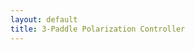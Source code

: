```yaml
---
layout: default
title: 3-Paddle Polarization Controller
---
```



<div id="ggbApplet1"></div>
<div style="display: flex; gap: 1px; flex-wrap: wrap; justify-content: center;">
  <div id="ggbApplet2"></div>
  <div id="ggbApplet3"></div>
  <div id="ggbApplet4"></div>
</div>


<script>
  function ggbOnInit(param) {
	  if (param == "ggbApplet1") {
		  // init update listeners for ggbApplet1
		  ggbApplet1.registerObjectUpdateListener("P0", "abcListener");
		  ggbApplet1.registerObjectUpdateListener("P1", "abcListener");
		  ggbApplet1.registerObjectUpdateListener("P2", "abcListener");
	  }
  }

function abcListener(objName) {
  console.log("abcListener triggered for:", objName);

  try {
    const coords = ggbApplet1.getCoords(objName);
    console.log(`Coordinates of ${objName}: {coords}`);

    if (objName === "P0") {
      ggbApplet2.setCoords("S", coords);
      console.log(`Updated vector S in applet2`);
    } else if (objName === "P1") {
      ggbApplet3.setCoords("S", coords);
      console.log(`Updated vector S in applet3`);
    } else if (objName === "P2") {
      ggbApplet4.setCoords("S", coords);
      console.log(`Updated vector S in applet4`);
  } catch (e) {
    console.error("Error in abcListener:", e);
  }
}

  
  var applet1 = new GGBApplet(createGGBParams("ggbApplet1", "hdmsanwn"), true);
  var applet2 = new GGBApplet(createGGBParams("ggbApplet2", "ar9nzxm3",{width: 200, height:200}), true);
	var applet3 = new GGBApplet(createGGBParams("ggbApplet3", "ar9nzxm3",{width: 200, height:200}), true);
	var applet4 = new GGBApplet(createGGBParams("ggbApplet4", "ar9nzxm3",{width: 200, height:200}), true);
  window.onload = function() {
	  applet1.inject('ggbApplet1');
	  applet2.inject('ggbApplet2');
		applet3.inject('ggbApplet3');
		applet4.inject('ggbApplet3');
};
</script>
